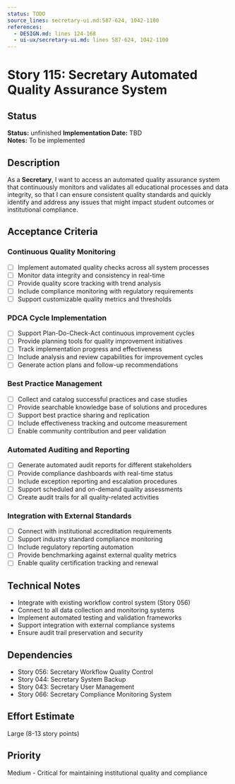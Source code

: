 ```yaml
---
status: TODO
source_lines: secretary-ui.md:587-624, 1042-1100
references:
  - DESIGN.md: lines 124-168
  - ui-ux/secretary-ui.md: lines 587-624, 1042-1100
---
```

# Story 115: Secretary Automated Quality Assurance System

## Status
**Status:** unfinished
**Implementation Date:** TBD  
**Notes:** To be implemented

## Description
As a **Secretary**, I want to access an automated quality assurance system that continuously monitors and validates all educational processes and data integrity, so that I can ensure consistent quality standards and quickly identify and address any issues that might impact student outcomes or institutional compliance.

## Acceptance Criteria

### Continuous Quality Monitoring
- [ ] Implement automated quality checks across all system processes
- [ ] Monitor data integrity and consistency in real-time
- [ ] Provide quality score tracking with trend analysis
- [ ] Include compliance monitoring with regulatory requirements
- [ ] Support customizable quality metrics and thresholds

### PDCA Cycle Implementation
- [ ] Support Plan-Do-Check-Act continuous improvement cycles
- [ ] Provide planning tools for quality improvement initiatives
- [ ] Track implementation progress and effectiveness
- [ ] Include analysis and review capabilities for improvement cycles
- [ ] Generate action plans and follow-up recommendations

### Best Practice Management
- [ ] Collect and catalog successful practices and case studies
- [ ] Provide searchable knowledge base of solutions and procedures
- [ ] Support best practice sharing and replication
- [ ] Include effectiveness tracking and outcome measurement
- [ ] Enable community contribution and peer validation

### Automated Auditing and Reporting
- [ ] Generate automated audit reports for different stakeholders
- [ ] Provide compliance dashboards with real-time status
- [ ] Include exception reporting and escalation procedures
- [ ] Support scheduled and on-demand quality assessments
- [ ] Create audit trails for all quality-related activities

### Integration with External Standards
- [ ] Connect with institutional accreditation requirements
- [ ] Support industry standard compliance monitoring
- [ ] Include regulatory reporting automation
- [ ] Provide benchmarking against external quality metrics
- [ ] Enable quality certification tracking and renewal

## Technical Notes
- Integrate with existing workflow control system (Story 056)
- Connect to all data collection and monitoring systems
- Implement automated testing and validation frameworks
- Support integration with external compliance systems
- Ensure audit trail preservation and security

## Dependencies
- Story 056: Secretary Workflow Quality Control
- Story 044: Secretary System Backup
- Story 043: Secretary User Management
- Story 066: Secretary Compliance Monitoring System

## Effort Estimate
Large (8-13 story points)

## Priority
Medium - Critical for maintaining institutional quality and compliance
